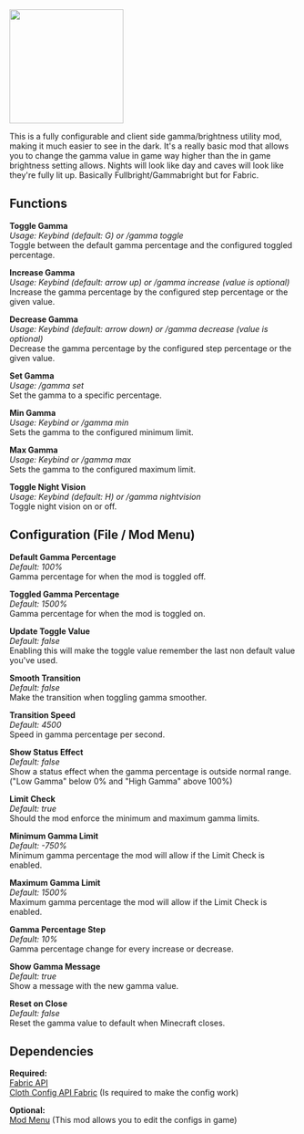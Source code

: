 <img src="https://github.com/Sjouwer/gamma-utils/blob/1.19/src/main/resources/assets/gammautils/icon.png" width="200">  

This is a fully configurable and client side gamma/brightness utility mod, making it much easier to see in the dark. 
It's a really basic mod that allows you to change the gamma value in game way higher than the in game brightness setting allows. 
Nights will look like day and caves will look like they're fully lit up. 
Basically Fullbright/Gammabright but for Fabric.

## **Functions**

**Toggle Gamma**  
*Usage: Keybind (default: G) or /gamma toggle*  
Toggle between the default gamma percentage and the configured toggled percentage.

**Increase Gamma**  
*Usage: Keybind (default: arrow up) or /gamma increase <value> (value is optional)*  
Increase the gamma percentage by the configured step percentage or the given value.

**Decrease Gamma**  
*Usage: Keybind (default: arrow down) or /gamma decrease <value> (value is optional)*  
Decrease the gamma percentage by the configured step percentage or the given value.

**Set Gamma**  
*Usage: /gamma set <value>*  
Set the gamma to a specific percentage.
 
**Min Gamma**  
*Usage: Keybind or /gamma min*  
Sets the gamma to the configured minimum limit. 
 
**Max Gamma**  
*Usage: Keybind or /gamma max*  
Sets the gamma to the configured maximum limit. 

**Toggle Night Vision**  
*Usage: Keybind (default: H) or /gamma nightvision*  
Toggle night vision on or off.

## **Configuration (File / Mod Menu)**

**Default Gamma Percentage**  
*Default: 100%*  
Gamma percentage for when the mod is toggled off.

**Toggled Gamma Percentage**  
*Default: 1500%*  
Gamma percentage for when the mod is toggled on.
 
**Update Toggle Value**  
*Default: false*  
Enabling this will make the toggle value remember the last non default value you've used.

**Smooth Transition**  
*Default: false*  
Make the transition when toggling gamma smoother.
 
**Transition Speed**  
*Default: 4500*  
Speed in gamma percentage per second.
 
**Show Status Effect**  
*Default: false*  
Show a status effect when the gamma percentage is outside normal range.  
("Low Gamma" below 0% and "High Gamma" above 100%)
 
**Limit Check**  
*Default: true*  
Should the mod enforce the minimum and maximum gamma limits.

**Minimum Gamma Limit**  
*Default: -750%*  
Minimum gamma percentage the mod will allow if the Limit Check is enabled.

**Maximum Gamma Limit**  
*Default: 1500%*  
Maximum gamma percentage the mod will allow if the Limit Check is enabled.
 
**Gamma Percentage Step**  
*Default: 10%*  
Gamma percentage change for every increase or decrease.

**Show Gamma Message**  
*Default: true*  
Show a message with the new gamma value.

**Reset on Close**  
*Default: false*  
Reset the gamma value to default when Minecraft closes.

## **Dependencies**
 		
**Required:**  
[Fabric API](https://github.com/FabricMC/fabric)  
[Cloth Config API Fabric](https://github.com/shedaniel/cloth-config) (Is required to make the config work)

**Optional:**  
[Mod Menu](https://github.com/TerraformersMC/ModMenu) (This mod allows you to edit the configs in game)
